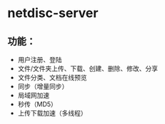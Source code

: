 # netdisc-server

## 功能：

 * 用户注册、登陆
 * 文件/文件夹上传、下载、创建、删除、修改、分享
 * 文件分类、文档在线预览
 * 同步（增量同步）
 * 局域网加速
 * 秒传（MD5）
 * 上传下载加速（多线程）
